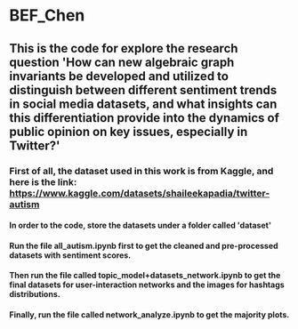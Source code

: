 # BEF_Chen
## This is the code for explore the research question 'How can new algebraic graph invariants be developed and utilized to distinguish between different sentiment trends in social media datasets, and what insights can this differentiation provide into the dynamics of public opinion on key issues, especially in Twitter?'

### First of all, the dataset used in this work is from Kaggle, and here is the link: https://www.kaggle.com/datasets/shaileekapadia/twitter-autism

#### In order to the code, store the datasets under a folder called 'dataset'
#### Run the file all_autism.ipynb first to get the cleaned and pre-processed datasets with sentiment scores.
#### Then run the file called topic_model+datasets_network.ipynb to get the final datasets for user-interaction networks and the images for hashtags distributions.
#### Finally, run the file called network_analyze.ipynb to get the majority plots.
